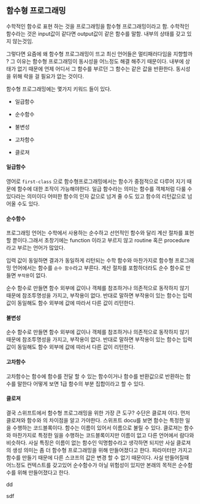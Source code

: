 ## 함수형 프로그래밍



수학적인 함수로 표현 하는 것을 프로그래밍을 함수형 프로그래밍이라고 함. 수학적인 함수라는 것은 input값이 같다면 output값이 같은 함수를 말함. 내부의 상태를 갖고 있지 않는것임. 

그렇다면 요즘에 왜 함수형 프로그래밍이 뜨고 최신 언어들은 멀티패러다임을 지향할까 ? 그 이유는 함수형 프로그래밍이 동시성을 어느정도 해결 해주기 때문이다. 내부에 상태가 없기 때문에 언제 어디서 그 함수를 부르던 그 함수는 같은 값을 반환한다. 동시성을 위해 락을 걸 필요가 없는 것이다. 

함수형 프로그래밍에는 몇가지 키워드 들이 있다. 

- 일급함수

- 순수함수
- 불변성

- 고차함수
- 클로져



#### 일급함수

영어로 `first-class` 으로 함수형프로그래밍에서는 함수가 중점적으로 다루어 지기 때문에 함수에 대한 조작이 가능해야한다. 일급 함수라는 의미는 함수를 객체처럼 다룰 수 있다라는 의미이다 어떠한 함수의 인자 값으로 넘겨 줄 수도 있고 함수의 리턴값으로 넘어올 수도 있다. 



#### 순수함수

프로그래밍 언어는 수학에서 사용하는 순수하고 선언적인 함수와 달리 계산 절차를 표현할 뿐이다.그래서 초창기에는 function 이라고 부르지 않고 routine 혹은 procedure 라고 부르는 언어가 많았다.

입력 값이 동일하면 결과가 동일하게 리턴되는 수학 함수와 마찬가지로 함수형 프로그래밍 언어에서는 함수를 `순수 함수`라고 부른다. 계산 절차를 포함하더라도 순수 함수로 만들면 `부작용`이 없다.

순수 함수로 만들면 함수 외부에 값이나 객체를 참조하거나 의존적으로 동작하지 않기 때문에 참조투명성을 가지고, 부작용이 없다. 반대로 말하면 부작용이 있는 함수는 입력 값이 동일해도 함수 외부에 값에 따라서 다른 값이 리턴한다.



#### 불변성

순수 함수로 만들면 함수 외부에 값이나 객체를 참조하거나 의존적으로 동작하지 않기 때문에 참조투명성을 가지고, 부작용이 없다. 반대로 말하면 부작용이 있는 함수는 입력 값이 동일해도 함수 외부에 값에 따라서 다른 값이 리턴한다.



#### 고차함수

고차함수는 함수에 함수를 전달 할 수 있는 함수이거나 함수를 반환값으로 반환하는 함수를 말한다 어떻게 보면 1급 함수의 부분 집합이라고 할 수 있다.



#### 클로져

결국 스위프트에서 함수형 프로그래밍을 위한 가장 큰 도구? 수단은 클로져 이다. 먼저 클로져와 함수와 의 차이점을 알고 가야한다. 스위프트 docu를 보면 함수는 특정한 일을 수행하는 코드블록이다. 함수는 이름이 있어서 이름으로 불릴 수 있다. 클로져는 함수와 마찬가지로 특정한 일을 수행하는 코드블록이지만 이름이 없고 다른 언어에서 람다와 비슷하다. 사실 특징은 이름이 없는 함수인 익명함수라고 생각하면 되지만 사실 클로져의 생성 의미는 좀 더 함수형 프로그래밍을 위해 만들어졌다고 한다. 파라미터만 가지고 함수를 만들기 때문에 다른 스코프의 값은 변경 할 수 없기 때문이다. 사실 만들어질때 어느정도 컨텍스트를 갖고있어 순수함수가 아닐 위험성이 있지만 본래의 목적은 순수함수를 위해 만들어졌다고 한다. 

dd

sdf









